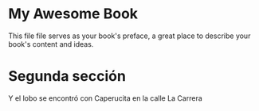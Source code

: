 # My Awesome Book

This file file serves as your book's preface, a great place to describe your book's content and ideas.



# Segunda sección

Y el lobo se encontró con Caperucita en la calle La Carrera


